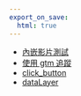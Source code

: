 ```yaml
---
export_on_save:
  html: true
---
```


- [內嵌影片測試](video.html)
- [使用 gtm 追蹤](helloworld_gtm.html)
- [click_button](click_button.html)
- [dataLayer](dataLayer.html)
